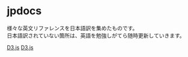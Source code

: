 jpdocs
======
様々な英文リファレンスを日本語訳を集めたものです。  
日本語訳されていない箇所は、英語を勉強しがてら随時更新していきます。  

[D3.js](https://github.com/masamitsu-konya/jpdocs/wiki/D3.js)
[D3.js](//github.com/masamitsu-konya/jpdocs/wiki/D3.js)
